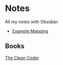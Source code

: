 # Notes
All my notes with Obsidian

- [Example Mapping](Example%20mapping)

## Books

[The Clean Coder](_the-clean-coder.md)
